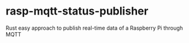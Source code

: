 # rasp-mqtt-status-publisher
Rust easy approach to publish real-time data of a Raspberry Pi through MQTT
